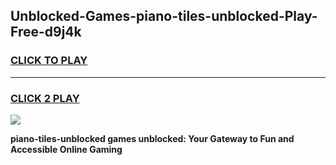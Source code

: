 
## Unblocked-Games-piano-tiles-unblocked-Play-Free-d9j4k
<h3>
<a href="https://premium76.site?title=piano-tiles-unblocked&ref=20M">CLICK TO PLAY</a></h3>
<hr>

<h3>
<a href="https://premium76.site?title=piano-tiles-unblocked&ref=20M">CLICK 2 PLAY</a>
  
</h3>

<a href="https://premium76.site?title=piano-tiles-unblocked&ref=19M"><img src="https://clearcache.store/games.png"></a>


**piano-tiles-unblocked games unblocked: Your Gateway to Fun and Accessible Online Gaming**
